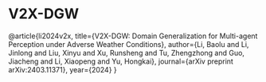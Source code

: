 # V2X-DGW

@article{li2024v2x,
  title={V2X-DGW: Domain Generalization for Multi-agent Perception under Adverse Weather Conditions},
  author={Li, Baolu and Li, Jinlong and Liu, Xinyu and Xu, Runsheng and Tu, Zhengzhong and Guo, Jiacheng and Li, Xiaopeng and Yu, Hongkai},
  journal={arXiv preprint arXiv:2403.11371},
  year={2024}
}
